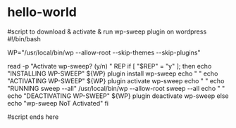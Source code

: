 
# hello-world

#script to download & activate & run wp-sweep plugin on wordpress
#!/bin/bash

WP="/usr/local/bin/wp --allow-root --skip-themes --skip-plugins"

read -p "Activate wp-sweep? (y/n) " REP
if [ "$REP" = "y" ]; then
 echo "INSTALLING WP-SWEEP"
${WP} plugin install wp-sweep 
 echo " "
 echo "ACTIVATING WP-SWEEP"
${WP} plugin activate wp-sweep
  echo " "
  echo "RUNNING sweep --all"
/usr/local/bin/wp --allow-root sweep --all
  echo " "  
echo "DEACTIVATING WP-SWEEP"
${WP} plugin deactivate wp-sweep
else
  echo "wp-sweep NoT Activated"
fi


#script ends here
